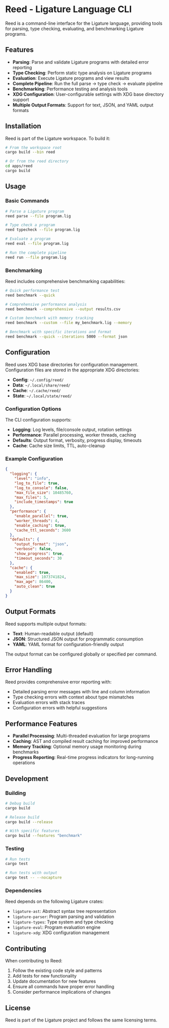 # Reed - Ligature Language CLI

Reed is a command-line interface for the Ligature language, providing tools for parsing, type checking, evaluating, and benchmarking Ligature programs.

## Features

- **Parsing**: Parse and validate Ligature programs with detailed error reporting
- **Type Checking**: Perform static type analysis on Ligature programs
- **Evaluation**: Execute Ligature programs and view results
- **Complete Pipeline**: Run the full parse → type check → evaluate pipeline
- **Benchmarking**: Performance testing and analysis tools
- **XDG Configuration**: User-configurable settings with XDG base directory support
- **Multiple Output Formats**: Support for text, JSON, and YAML output formats

## Installation

Reed is part of the Ligature workspace. To build it:

```bash
# From the workspace root
cargo build --bin reed

# Or from the reed directory
cd apps/reed
cargo build
```

## Usage

### Basic Commands

```bash
# Parse a Ligature program
reed parse --file program.lig

# Type check a program
reed typecheck --file program.lig

# Evaluate a program
reed eval --file program.lig

# Run the complete pipeline
reed run --file program.lig
```

### Benchmarking

Reed includes comprehensive benchmarking capabilities:

```bash
# Quick performance test
reed benchmark --quick

# Comprehensive performance analysis
reed benchmark --comprehensive --output results.csv

# Custom benchmark with memory tracking
reed benchmark --custom --file my_benchmark.lig --memory

# Benchmark with specific iterations and format
reed benchmark --quick --iterations 5000 --format json
```

## Configuration

Reed uses XDG base directories for configuration management. Configuration files are stored in the appropriate XDG directories:

- **Config**: `~/.config/reed/`
- **Data**: `~/.local/share/reed/`
- **Cache**: `~/.cache/reed/`
- **State**: `~/.local/state/reed/`

### Configuration Options

The CLI configuration supports:

- **Logging**: Log levels, file/console output, rotation settings
- **Performance**: Parallel processing, worker threads, caching
- **Defaults**: Output format, verbosity, progress display, timeouts
- **Cache**: Cache size limits, TTL, auto-cleanup

### Example Configuration

```json
{
  "logging": {
    "level": "info",
    "log_to_file": true,
    "log_to_console": false,
    "max_file_size": 10485760,
    "max_files": 5,
    "include_timestamps": true
  },
  "performance": {
    "enable_parallel": true,
    "worker_threads": 4,
    "enable_caching": true,
    "cache_ttl_seconds": 3600
  },
  "defaults": {
    "output_format": "json",
    "verbose": false,
    "show_progress": true,
    "timeout_seconds": 30
  },
  "cache": {
    "enabled": true,
    "max_size": 1073741824,
    "max_age": 86400,
    "auto_clean": true
  }
}
```

## Output Formats

Reed supports multiple output formats:

- **Text**: Human-readable output (default)
- **JSON**: Structured JSON output for programmatic consumption
- **YAML**: YAML format for configuration-friendly output

The output format can be configured globally or specified per command.

## Error Handling

Reed provides comprehensive error reporting with:

- Detailed parsing error messages with line and column information
- Type checking errors with context about type mismatches
- Evaluation errors with stack traces
- Configuration errors with helpful suggestions

## Performance Features

- **Parallel Processing**: Multi-threaded evaluation for large programs
- **Caching**: AST and compiled result caching for improved performance
- **Memory Tracking**: Optional memory usage monitoring during benchmarks
- **Progress Reporting**: Real-time progress indicators for long-running operations

## Development

### Building

```bash
# Debug build
cargo build

# Release build
cargo build --release

# With specific features
cargo build --features "benchmark"
```

### Testing

```bash
# Run tests
cargo test

# Run tests with output
cargo test -- --nocapture
```

### Dependencies

Reed depends on the following Ligature crates:

- `ligature-ast`: Abstract syntax tree representation
- `ligature-parser`: Program parsing and validation
- `ligature-types`: Type system and type checking
- `ligature-eval`: Program evaluation engine
- `ligature-xdg`: XDG configuration management

## Contributing

When contributing to Reed:

1. Follow the existing code style and patterns
2. Add tests for new functionality
3. Update documentation for new features
4. Ensure all commands have proper error handling
5. Consider performance implications of changes

## License

Reed is part of the Ligature project and follows the same licensing terms.
